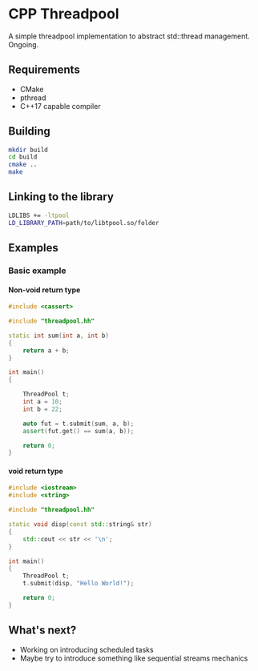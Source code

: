 # CPP Threadpool

A simple threadpool implementation to abstract std::thread management.
Ongoing.

## Requirements

- CMake
- pthread
- C++17 capable compiler

## Building

```bash
mkdir build
cd build
cmake ..
make
```

## Linking to the library
```bash
LDLIBS += -ltpool
LD_LIBRARY_PATH=path/to/libtpool.so/folder
```

## Examples

### Basic example

#### Non-void return type

```C++
#include <cassert>

#include "threadpool.hh"

static int sum(int a, int b)
{
    return a + b;
}

int main()
{

    ThreadPool t;
    int a = 10;
    int b = 22;

    auto fut = t.submit(sum, a, b);
    assert(fut.get() == sum(a, b));

    return 0;
}
```

#### void return type

```C++
#include <iostream>
#include <string>

#include "threadpool.hh"

static void disp(const std::string& str)
{
    std::cout << str << '\n';
}

int main()
{
    ThreadPool t;
    t.submit(disp, "Hello World!");

    return 0;
}
```

## What's next?

- Working on introducing scheduled tasks
- Maybe try to introduce something like sequential streams mechanics
